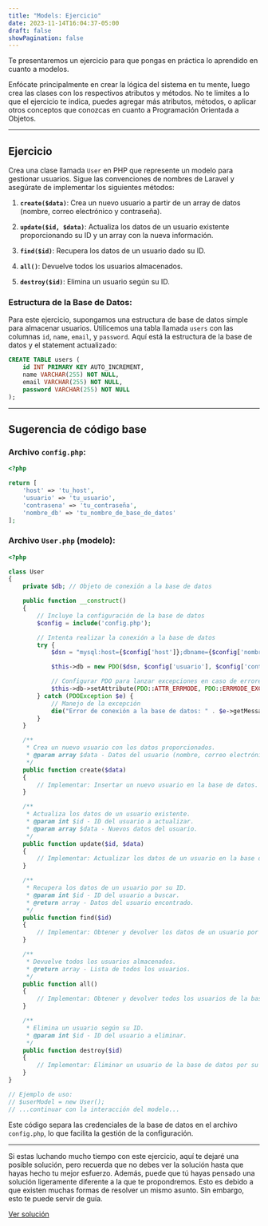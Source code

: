 ```yaml
---
title: "Models: Ejercicio"
date: 2023-11-14T16:04:37-05:00
draft: false
showPagination: false
---
```


Te presentaremos un ejercicio para que pongas en práctica lo aprendido en cuanto a modelos.

Enfócate principalmente en crear la lógica del sistema en tu mente, luego crea las clases con los respectivos atributos y métodos. No te limites a lo que el ejercicio te indica, puedes agregar más atributos, métodos, o aplicar otros conceptos que conozcas en cuanto a Programación Orientada a Objetos.

---

## Ejercicio

Crea una clase llamada `User` en PHP que represente un modelo para gestionar usuarios. Sigue las convenciones de nombres de Laravel y asegúrate de implementar los siguientes métodos:

1. **`create($data)`**: Crea un nuevo usuario a partir de un array de datos (nombre, correo electrónico y contraseña).

2. **`update($id, $data)`**: Actualiza los datos de un usuario existente proporcionando su ID y un array con la nueva información.

3. **`find($id)`**: Recupera los datos de un usuario dado su ID.

4. **`all()`**: Devuelve todos los usuarios almacenados.

5. **`destroy($id)`**: Elimina un usuario según su ID.

### Estructura de la Base de Datos:

Para este ejercicio, supongamos una estructura de base de datos simple para almacenar usuarios. Utilicemos una tabla llamada `users` con las columnas `id`, `name`, `email`, y `password`. Aquí está la estructura de la base de datos y el statement actualizado:

```sql
CREATE TABLE users (
    id INT PRIMARY KEY AUTO_INCREMENT,
    name VARCHAR(255) NOT NULL,
    email VARCHAR(255) NOT NULL,
    password VARCHAR(255) NOT NULL
);
```

---

## Sugerencia de código base

### Archivo `config.php`:

```php
<?php

return [
    'host' => 'tu_host',
    'usuario' => 'tu_usuario',
    'contrasena' => 'tu_contraseña',
    'nombre_db' => 'tu_nombre_de_base_de_datos'
];
```

### Archivo `User.php` (modelo):

```php
<?php

class User
{
    private $db; // Objeto de conexión a la base de datos

    public function __construct()
    {
        // Incluye la configuración de la base de datos
        $config = include('config.php');

        // Intenta realizar la conexión a la base de datos
        try {
            $dsn = "mysql:host={$config['host']};dbname={$config['nombre_db']}";

            $this->db = new PDO($dsn, $config['usuario'], $config['contrasena']);

            // Configurar PDO para lanzar excepciones en caso de errores
            $this->db->setAttribute(PDO::ATTR_ERRMODE, PDO::ERRMODE_EXCEPTION);
        } catch (PDOException $e) {
            // Manejo de la excepción
            die("Error de conexión a la base de datos: " . $e->getMessage());
        }
    }

    /**
     * Crea un nuevo usuario con los datos proporcionados.
     * @param array $data - Datos del usuario (nombre, correo electrónico y contraseña).
     */
    public function create($data)
    {
        // Implementar: Insertar un nuevo usuario en la base de datos.
    }

    /**
     * Actualiza los datos de un usuario existente.
     * @param int $id - ID del usuario a actualizar.
     * @param array $data - Nuevos datos del usuario.
     */
    public function update($id, $data)
    {
        // Implementar: Actualizar los datos de un usuario en la base de datos.
    }

    /**
     * Recupera los datos de un usuario por su ID.
     * @param int $id - ID del usuario a buscar.
     * @return array - Datos del usuario encontrado.
     */
    public function find($id)
    {
        // Implementar: Obtener y devolver los datos de un usuario por su ID.
    }

    /**
     * Devuelve todos los usuarios almacenados.
     * @return array - Lista de todos los usuarios.
     */
    public function all()
    {
        // Implementar: Obtener y devolver todos los usuarios de la base de datos.
    }

    /**
     * Elimina un usuario según su ID.
     * @param int $id - ID del usuario a eliminar.
     */
    public function destroy($id)
    {
        // Implementar: Eliminar un usuario de la base de datos por su ID.
    }
}

// Ejemplo de uso:
// $userModel = new User();
// ...continuar con la interacción del modelo...

```

Este código separa las credenciales de la base de datos en el archivo `config.php`, lo que facilita la gestión de la configuración.

---

Si estas luchando mucho tiempo con este ejercicio, aquí te dejaré una posible solución, pero recuerda que no debes ver la solución hasta que hayas hecho tu mejor esfuerzo. Además, puede que tú hayas pensado una solución ligeramente diferente a la que te propondremos. Esto es debido a que existen muchas formas de resolver un mismo asunto. Sin embargo, esto te puede servir de guía.

[Ver solución](../solucion/)
